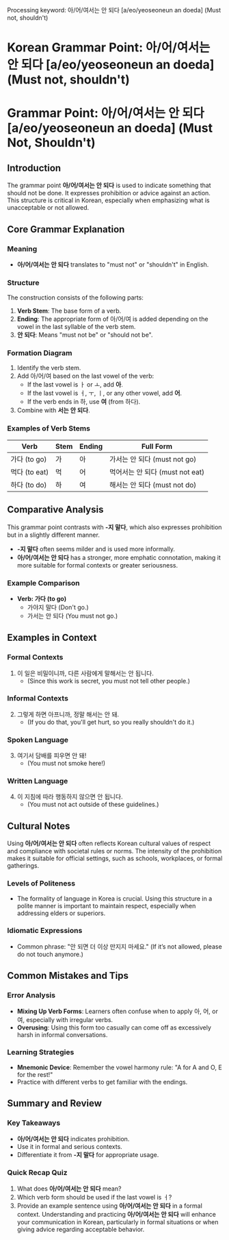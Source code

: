 Processing keyword: 아/어/여서는 안 되다 [a/eo/yeoseoneun an doeda] (Must not, shouldn't)
# Korean Grammar Point: 아/어/여서는 안 되다 [a/eo/yeoseoneun an doeda] (Must not, shouldn't)
# Grammar Point: 아/어/여서는 안 되다 [a/eo/yeoseoneun an doeda] (Must Not, Shouldn't)
## Introduction
The grammar point **아/어/여서는 안 되다** is used to indicate something that should not be done. It expresses prohibition or advice against an action. This structure is critical in Korean, especially when emphasizing what is unacceptable or not allowed.
## Core Grammar Explanation
### Meaning
- **아/어/여서는 안 되다** translates to "must not" or "shouldn't" in English.
### Structure
The construction consists of the following parts:
1. **Verb Stem**: The base form of a verb.
2. **Ending**: The appropriate form of 아/어/여 is added depending on the vowel in the last syllable of the verb stem.
3. **안 되다**: Means "must not be" or "should not be".
### Formation Diagram
1. Identify the verb stem.
2. Add 아/어/여 based on the last vowel of the verb:
   - If the last vowel is ㅏ or ㅗ, add **아**.
   - If the last vowel is ㅓ, ㅜ, ㅣ, or any other vowel, add **어**.
   - If the verb ends in 하, use **여** (from 하다).
3. Combine with **서는 안 되다**.
### Examples of Verb Stems
| Verb         | Stem   | Ending     | Full Form                    |
|--------------|--------|------------|------------------------------|
| 가다 (to go)| 가     | 아         | 가서는 안 되다 (must not go) |
| 먹다 (to eat)| 먹    | 어         | 먹어서는 안 되다 (must not eat) |
| 하다 (to do)| 하     | 여         | 해서는 안 되다 (must not do) |
## Comparative Analysis
This grammar point contrasts with **-지 말다**, which also expresses prohibition but in a slightly different manner.
- **-지 말다** often seems milder and is used more informally.
- **아/어/여서는 안 되다** has a stronger, more emphatic connotation, making it more suitable for formal contexts or greater seriousness.
### Example Comparison
- **Verb: 가다 (to go)**
  - 가야지 말다 (Don't go.)
  - 가서는 안 되다 (You must not go.)
## Examples in Context
### Formal Contexts
1. 이 일은 비밀이니까, 다른 사람에게 말해서는 안 됩니다.
   - (Since this work is secret, you must not tell other people.)
   
### Informal Contexts
2. 그렇게 하면 아프니까, 정말 해서는 안 돼.
   - (If you do that, you'll get hurt, so you really shouldn't do it.)
   
### Spoken Language
3. 여기서 담배를 피우면 안 돼!
   - (You must not smoke here!)
### Written Language
4. 이 지침에 따라 행동하지 않으면 안 됩니다.
   - (You must not act outside of these guidelines.)
## Cultural Notes
Using **아/어/여서는 안 되다** often reflects Korean cultural values of respect and compliance with societal rules or norms. The intensity of the prohibition makes it suitable for official settings, such as schools, workplaces, or formal gatherings.
### Levels of Politeness
- The formality of language in Korea is crucial. Using this structure in a polite manner is important to maintain respect, especially when addressing elders or superiors.
### Idiomatic Expressions
- Common phrase: "안 되면 더 이상 만지지 마세요." (If it’s not allowed, please do not touch anymore.)
## Common Mistakes and Tips
### Error Analysis
- **Mixing Up Verb Forms**: Learners often confuse when to apply 아, 어, or 여, especially with irregular verbs.
- **Overusing**: Using this form too casually can come off as excessively harsh in informal conversations.
### Learning Strategies
- **Mnemonic Device**: Remember the vowel harmony rule: "A for A and O, E for the rest!" 
- Practice with different verbs to get familiar with the endings.
## Summary and Review
### Key Takeaways
- **아/어/여서는 안 되다** indicates prohibition.
- Use it in formal and serious contexts.
- Differentiate it from **-지 말다** for appropriate usage.
### Quick Recap Quiz
1. What does **아/어/여서는 안 되다** mean?
2. Which verb form should be used if the last vowel is ㅓ?
3. Provide an example sentence using **아/어/여서는 안 되다** in a formal context.
Understanding and practicing **아/어/여서는 안 되다** will enhance your communication in Korean, particularly in formal situations or when giving advice regarding acceptable behavior.
